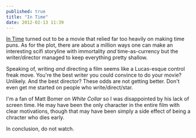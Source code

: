 ```yaml
---
published: true
title: "In Time"
date: 2012-02-13 11:39
---
```


[In Time](http://www.imdb.com/title/tt1637688/) turned out to be a movie that relied far too heavily on making time puns. As for the plot, there are about a million ways one can make an interesting scifi storyline with immortality *and* time-as-currency but the writer/director managed to keep everything pretty shallow.

Speaking of, writing *and* directing a film seems like a Lucas-esque control freak move. You're the best writer you could convince to do your movie? Unlikely. And the best director? These odds are not getting better. Don't even get me started on people who write/direct/star.

I'm a fan of Matt Bomer on *White Collar* so I was disappointed by his lack of screen time. He may have been the only character in the entire film with clear motivations, though that may have been simply a side effect of being a chracter who dies early.

In conclusion, do not watch.